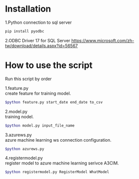 # Installation

1.Python connection to sql server

```bash
pip install pyodbc 
```

2.ODBC Driver 17 for SQL Server 
https://www.microsoft.com/zh-tw/download/details.aspx?id=56567 


# How to use the script

Run this script by order

1.feature.py   
create feature for training model.

```bash
$python feature.py start_date end_date to_csv
```

2.model.py  
training nodel.

```bash
$python model.py input_file_name
```

3.azurews.py  
azure machine learning ws connection configuration.

```bash
$python azurews.py
```


4.registermodel.py  
register model to azure machine learning serivce A3CIM.

```bash
$python registermodel.py RegisterModel WhatModel
```
